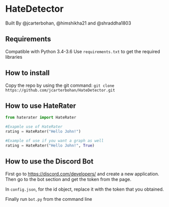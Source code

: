 # HateDetector

Built By @jcarterbohan, @himshikha21 and @shraddha1803

## Requirements
Compatible with Python 3.4-3.6
Use `requirements.txt` to get the required libraries

## How to install

Copy the repo by using the git command:
```git clone https://github.com/jcarterbohan/HateDetector.git```


## How to use HateRater


```py
from haterater import HateRater

#Exapmle use of HateRater
rating = HateRater("Hello John!")

#Example of use if you want a graph as well
rating = HateRater("Hello John!", True)
```

## How to use the Discord Bot

First go to https://discord.com/developers/ and create a new application.
Then go to the bot section and get the token from the page.

In `config.json`, for the id object, replace it with the token that you obtained.

Finally run `bot.py` from the command line



